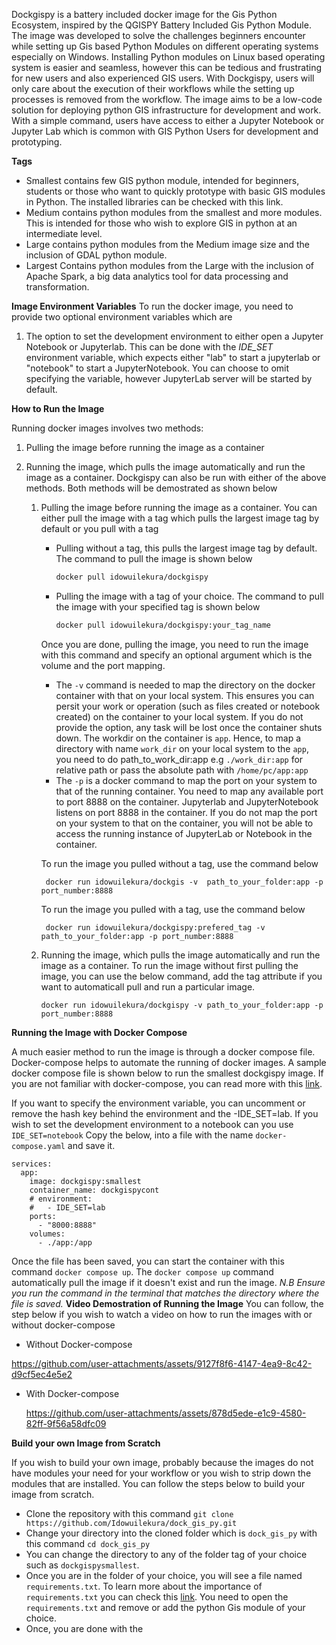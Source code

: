 Dockgispy is a battery included docker image for the Gis Python Ecosystem, inspired by the QGISPY Battery Included Gis Python Module. The image was developed to solve the challenges beginners encounter while setting up Gis based Python Modules on different operating systems especially on Windows. Installing Python modules on Linux based operating system is easier and seamless, however this can be tedious and frustrating for new users and also experienced GIS users. With Dockgispy, users will only care about the execution of their workflows while the setting up processes is removed from the workflow. The image aims to be a low-code solution for deploying python GIS infrastructure for development and work. With a simple command, users have access to either a Jupyter Notebook or Jupyter Lab which is common with GIS Python Users for development and prototyping. 

**Tags**
- Smallest contains few GIS python module, intended for beginners, students or those who want to quickly prototype with basic GIS modules in Python. The installed libraries can be checked with this link. 
- Medium contains python modules from the smallest and more modules. This is intended for those who wish to explore GIS in python at an intermediate level.
- Large contains python modules from the Medium image size and the inclusion of GDAL python module.
- Largest Contains python modules from the Large with the inclusion of Apache Spark, a big data analytics tool for data processing and transformation.

**Image Environment Variables**
To run the docker image, you need to provide two optional environment variables which are
1. The option to set the development environment to either open a Jupyter Notebook or Jupyterlab. This can be done with the *IDE_SET* environment variable, which expects either "lab" to start a jupyterlab or "notebook" to start a JupyterNotebook. You can choose to omit specifying the variable, however JupyterLab server will be started by default. 

**How to Run the Image**

Running docker images involves two methods:
1. Pulling the image before running the image as a container 
2. Running the image, which pulls the image automatically and run the image as a container. 
Dockgispy can also be run with either of the above methods. 
Both methods will be demostrated as shown below
    
    1. Pulling the image before running the image as a container. You can either pull the image with a tag which pulls the largest image tag by default or you pull with a tag 
        - Pulling without a tag, this pulls the largest image tag by default. The command to pull the image is shown below

            ```sh
            docker pull idowuilekura/dockgispy
            ```
        - Pulling the image with a tag of your choice. The command to pull the image with your specified tag is shown below

            ```sh
            docker pull idowuilekura/dockgispy:your_tag_name
            ```

        Once you are done, pulling the image, you need to run the image with this command and specify an optional argument which is the volume and the port mapping. 
        - The `-v` command is needed to map the directory on the docker container with that on your local system. This ensures you can persit your work or operation (such as files created or notebook created) on the container to your local system. If you do not provide the option, any task will be lost once the container shuts down. The workdir on the container is `app`. Hence, to map a directory with name `work_dir` on your local system to the `app`, you need to do path_to_work_dir:app e.g `./work_dir:app` for relative path or pass the absolute path with `/home/pc/app:app`
        - The `-p` is a docker command to map the port on your system to that of the running container. You need to map any available port to port 8888 on the container. Jupyterlab and JupyterNotebook listens on port 8888 in the container. If you do not map the port on your system to that on the container, you will not be able to access the running instance of JupyterLab or Notebook in the container. 
        
        To run the image you pulled without a tag, use the command below

            docker run idowuilekura/dockgis -v  path_to_your_folder:app -p port_number:8888
            
        To run the image you pulled with a tag, use the command below 
            
            docker run idowuilekura/dockgispy:prefered_tag -v path_to_your_folder:app -p port_number:8888
    2. Running the image, which pulls the image automatically and run the image as a container.
    To run the image without first pulling the image, you can use the below command, add the tag attribute if you want to automaticall pull and run a particular image. 
        ```
        docker run idowuilekura/dockgispy -v path_to_your_folder:app -p port_number:8888
        ```
**Running the Image with Docker Compose**

A much easier method to run the image is through a docker compose file. Docker-compose helps to automate the running of docker images. 
A sample docker compose file is shown below to run the smallest dockgispy image. If you are not familiar with docker-compose, you can read more with this [link](https://www.freecodecamp.org/news/what-is-docker-compose-how-to-use-it/). 

If you want to specify the environment variable, you can uncomment or remove the hash key behind the environment and the -IDE_SET=lab. If you wish to set the development environment to a notebook can you use `IDE_SET=notebook` 
Copy the below, into a file with the name `docker-compose.yaml` and save it.

```
services:
  app:
    image: dockgispy:smallest
    container_name: dockgispycont
    # environment:
    #   - IDE_SET=lab
    ports:
      - "8000:8888"
    volumes:
      - ./app:/app
```
Once the file has been saved, you can start the container with this command `docker compose up`. The `docker compose up` command automatically pull the image if it doesn't exist and run the image. 
*N.B Ensure you run the command in the terminal that matches the directory where the file is saved.*
**Video Demostration of Running the Image**
You can follow, the step below if you wish to watch a video on how to run the images with or without docker-compose

- Without Docker-compose 

https://github.com/user-attachments/assets/9127f8f6-4147-4ea9-8c42-d9cf5ec4e5e2

- With Docker-compose

  https://github.com/user-attachments/assets/878d5ede-e1c9-4580-82ff-9f56a58dfc09

**Build your own Image from Scratch**

If you wish to build your own image, probably because the images do not have modules your need for your workflow or you wish to strip down the modules that are installed. You can follow the steps below to build your image from scratch. 
- Clone the repository with this command `git clone https://github.com/Idowuilekura/dock_gis_py.git`
- Change your directory into the cloned folder which is `dock_gis_py` with this command `cd dock_gis_py`
- You can change the directory to any of the folder tag of your choice such as `dockgispysmallest`.
- Once you are in the folder of your choice, you will see a file named `requirements.txt`. To learn more about the importance of `requirements.txt` you can check this [link](https://pip.pypa.io/en/stable/reference/requirements-file-format/). You need to open the `requirements.txt` and remove or add the python Gis module of your choice.
- Once, you are done with the 
